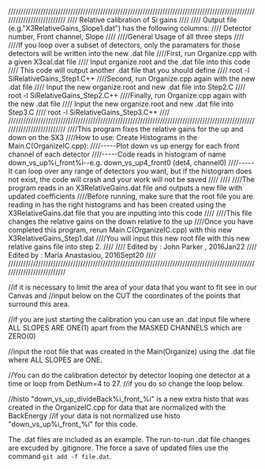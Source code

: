 //////////////////////////////////////////////////////////////////////////////////////////////////////////////////////////
//// Relative calibration of Si gains
////
//// Output file (e.g."X3RelativeGains_Slope1.dat") has the following columns:
//// Detector number, Front channel, Slope
////
////General Usage of all three steps
////
////If you loop over a subset of detectors, only the paramaters for those detectors will be written into the new .dat file
////First, run Organize.cpp with a given X3cal.dat file
////   Input organize.root and the .dat file into this code
////   This code will output another .dat file that you should define
////   root -l SiRelativeGains_Step1.C++
////Second, run Organize.cpp again with the new .dat file
////   Input the new organize.root and new .dat file into Step2.C
////   root -l SiRelativeGains_Step2.C++
////Finally, run Organize.cpp again with the new .dat file
////   Input the new organize.root and new .dat file into Step3.C
////   root -l SiRelativeGains_Step3.C++
////
//////////////////////////////////////////////////////////////////////////////////////////////////////////////////////////
////This program fixes the relative gains for the up and down on the SX3
////How to use: Create Histograms in the Main.C(OrganizeIC.cpp):
////-----Plot down vs up energy for each front channel of each detector
////-----Code reads in histogram of name down_vs_up%i_front%i--e.g. down_vs_up4_front0 (det4, channel0)
////-----It can loop over any range of detectors you want, but if the histogram does not exist, the code will crash and your work will not be saved
////
////
////The program reads in an X3RelativeGains.dat file and outputs a new file with updated coefficients
////Before running, make sure that the root file you are reading in has the right histograms and has been created using the X3RelativeGains.dat file that you are inputting into this code
////
////This file changes the relative gains on the down relative to the up
////Once you have completed this program, rerun Main.C(OrganizeIC.cpp) with this new X3RelativeGains_Step1.dat
////You will input this new root file with this new relative gains file into step 2.
////
//// Edited by : John Parker , 2016Jan22
//// Edited by : Maria Anastasiou, 2016Sept20
////
//////////////////////////////////////////////////////////////////////////////////////////////////////////////////////////

 //if it is necessary to limit the area of your data that you want to fit see in our Canvas and 
  //input below on the CUT the coordinates of the points that surround this area.

 //if you are just starting the calibration you can use an .dat input file where ALL SLOPES ARE ONE(1) apart from the MASKED CHANNELS which are ZERO(0)

  //input the root file that was created in the Main(Organize) using the .dat file where ALL SLOPES are ONE.

//You can do the calibration detector by detector looping one detector at a time or loop from DetNum=4 to 27.
  //if you do so change the loop below.

  //histo "down_vs_up_divideBack%i_front_%i" is a new extra histo that was created in the OrganizeIC.cpp for data that are normalized with the BackEnergy
  //if your data is not normalized use histo "down_vs_up%i_front_%i" for this code. 

The .dat files are included as an example. The run-to-run .dat file changes are excuded by .gitignore. The force a save of updated files use the command `git add -f file.dat`.